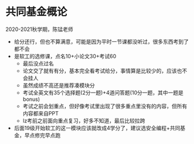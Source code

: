 # 共同基金概论

2020-2021秋学期，陈锰老师

- 给分还行，但也不算满意，可能是因为平时一节课都没听过，很多东西考到了都不会
- 是软工的选修课，点名10+小论文30+考试60 
  - 最后没点过名
  - 论文交了就有有分，基本完全看考试给分，事情算是比较少的，应该也不会挂人
  - 虽然成绩不高还是推荐凑模块分 
  - 考试全英文有35个选择题(2分一题)+4道问答题(10分一题，其中一题是bonus) 
  - 考试之前会划重点，但好像考试里出现了很多重点里没有的内容，但所有内容都来自PPT 
  - lz考前之前面向重点复习，好多不知道，最后比较拉跨
- 后面19级开始软工的这一模块应该就改成4学分了，建议选安全编程+共同基金，早点修完早点跑